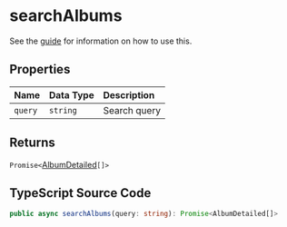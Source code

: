 # searchAlbums

See the [guide](../../guides/usage/searchAlbums.html) for information on how to use this.

## Properties

| Name    | Data Type | Description  |
| :------ | :-------- | :----------- |
| `query` | `string`  | Search query |

## Returns

`Promise<`[AlbumDetailed](../interfaces/AlbumDetailed.html)`[]>`

## TypeScript Source Code

```ts
public async searchAlbums(query: string): Promise<AlbumDetailed[]>
```

